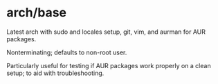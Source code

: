 # arch/base

Latest arch with sudo and locales setup, git, vim, and aurman for AUR packages.

Nonterminating; defaults to non-root user.

Particularly useful for testing if AUR packages work properly on a clean setup; to aid with troubleshooting.